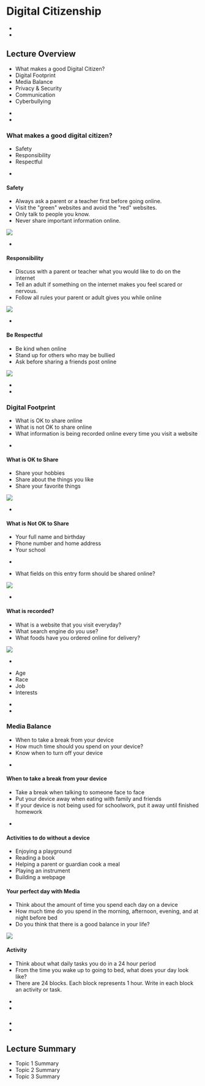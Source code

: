 # Digital Citizenship








-
-
## Lecture Overview
* What makes a good Digital Citizen?
* Digital Footprint
* Media Balance
* Privacy & Security
* Communication
* Cyberbullying












-
-
### What makes a good digital citizen?
* Safety
* Responsibility
* Respectful

-
#### Safety
* Always ask a parent or a teacher first before going online.
* Visit the "green" websites and avoid the "red" websites.
* Only talk to people you know.
* Never share important information online.

<img src="child-raising-hand.jpg">

-
#### Responsibility
* Discuss with a parent or teacher what you would like to do on the internet
* Tell an adult if something on the internet makes you feel scared or nervous.
* Follow all rules your parent or adult gives you while online

<img src="child-cleaning-responsibility.jpg">

-
#### Be Respectful
* Be kind when online
* Stand up for others who may be bullied
* Ask before sharing a friends post online

<img src="child-respectful.jpg">









-
-
### Digital Footprint
* What is OK to share online
* What is not OK to share online
* What information is being recorded online every time you visit a website


-
#### What is OK to Share
* Share your hobbies
* Share about the things you like
* Share your favorite things

<img src="multi-sports.png">


-
#### What is Not OK to Share
* Your full name and birthday
* Phone number and home address
* Your school


-
* What fields on this entry form should be shared online?
<img src="entry-form.png">




-
#### What is recorded?
* What is a website that you visit everyday?
* What search engine do you use?
* What foods have you ordered online for delivery?
<img src= search-engines.jpg>


-
* Age
* Race
* Job
* Interests





-
-
### Media Balance
* When to take a break from your device
* How much time should you spend on your device?
* Know when to turn off your device



-
#### When to take a break from your device
* Take a break when talking to someone face to face
* Put your device away when eating with family and friends
* If your device is not being used for schoolwork, put it away until finished homework


-
#### Activities to do without a device
* Enjoying a playground
* Reading a book
* Helping a parent or guardian cook a meal
* Playing an instrument
* Building a webpage



#### Your perfect day with Media
* Think about the amount of time you spend each day on a device
* How much time do you spend in the morning, afternoon, evening, and at night before bed
* Do you think that there is a good balance in your life?

<img src="child-thinking.jpg">

#### Activity
* Think about what daily tasks you do in a 24 hour period
* From the time you wake up to going to bed, what does your day look like?
* There are 24 blocks. Each block represents 1 hour. Write in each block an activity or task.

-
-
###


-
-
## Lecture Summary
* Topic 1 Summary
* Topic 2 Summary
* Topic 3 Summary
